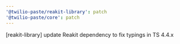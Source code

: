 ```yaml
---
'@twilio-paste/reakit-library': patch
'@twilio-paste/core': patch
---
```


[reakit-library] update Reakit dependency to fix typings in TS 4.4.x
